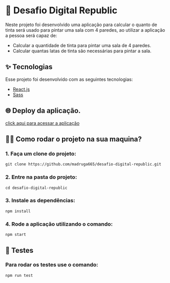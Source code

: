 # 🚀️ Desafio Digital Republic

Neste projeto foi desenvolvido uma aplicação para calcular o quanto de tinta será usado para pintar uma sala com 4 paredes, ao utilizar a aplicação a pessoa será capaz de:

- Calcular a quantidade de tinta para pintar uma sala de 4 paredes.
- Calcular quantas latas de tinta são necessárias para pintar a sala.

## ✨️ Tecnologias
Esse projeto foi desenvolvido com as seguintes tecnologias:
- [React.js](https://pt-br.reactjs.org/)
- [Sass](https://sass-lang.com/)

## 🌐️ Deploy da aplicação.

[click aqui para acessar a aplicação](https://madruga665.github.io/desafio-digital-republic/)

## 🏃‍♀️ Como rodar o projeto na sua maquina?

### 1. Faça um clone do projeto:
```
git clone https://github.com/madruga665/desafio-digital-republic.git
```

### 2. Entre na pasta do projeto:

```
cd desafio-digital-republic
```

### 3. Instale as dependências:

```
npm install
```

### 4. Rode a aplicação utilizando o comando:

```
npm start
```
## 🤖️ Testes

### Para rodar os testes use o comando:

```
npm run test
```